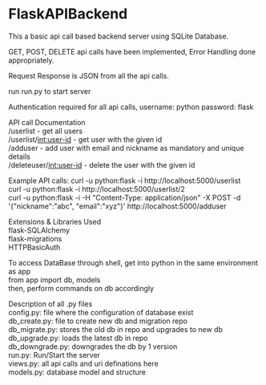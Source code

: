 # FlaskAPIBackend

This a basic api call based backend server using SQLite Database.

GET, POST, DELETE api calls have been implemented, Error Handling done appropriately.

Request Response is JSON from all the api calls.

run run.py to start server

Authentication required for all api calls,
username: python
password: flask


API call Documentation<br />
/userlist - get all users<br />
/userlist/<int:user-id> - get user with the given id<br />
/adduser - add user with email and nickname as mandatory and unique details<br />
/deleteuser/<int:user-id> - delete the user with the given id<br />

Example API calls:
curl -u python:flask -i http://localhost:5000/userlist<br />
curl -u python:flask -i http://localhost:5000/userlist/2<br />
curl -u python:flask -i -H "Content-Type: application/json" -X POST -d '{"nickname":"abc", "email":"xyz"}' http://localhost:5000/adduser<br />

Extensions & Libraries Used<br />
flask-SQLAlchemy<br />
flask-migrations<br />
HTTPBasicAuth<br />

To access DataBase through shell,
get into python in the same environment as app<br />
from app import db, models<br />
then, perform commands on db accordingly<br />

Description of all .py files<br />
config.py: file where the configuration of database exist<br />
db_create.py: file to create new db and migration repo<br />
db_migrate.py: stores the old db in repo and upgrades to new db<br />
db_upgrade.py: loads the latest db in repo<br />
db_downgrade.py: downgrades the db by 1 version<br /> 
run.py: Run/Start the server<br />
views.py: all api calls and uri definations here<br />
models.py: database model and structure<br />
